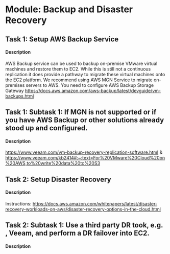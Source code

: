 
# Module: Backup and Disaster Recovery
## Task 1: Setup AWS Backup Service
#### Description
 AWS Backup service can be used to backup on-premise VMware virtual machines and restore them to EC2. While this is still not a continuous replication it does provide a pathway to migrate these virtual machines onto the EC2 platform. We recommend using AWS MGN Service to migrate on-premises servers to AWS. You need to configure AWS Backup Storage Gateway https://docs.aws.amazon.com/aws-backup/latest/devguide/vm-backups.html
## Task 1: Subtask 1:  If MGN is not supported or if you have AWS Backup or other solutions already stood up and configured.
#### Description
https://www.veeam.com/vm-backup-recovery-replication-software.html &  https://www.veeam.com/kb2414#:~:text=For%20VMware%20Cloud%20on%20AWS,to%20write%20data%20to%20S3
## Task 2: Setup Disaster Recovery
#### Description
Instructions: https://docs.aws.amazon.com/whitepapers/latest/disaster-recovery-workloads-on-aws/disaster-recovery-options-in-the-cloud.html
## Task 2: Subtask 1:  Use a third party DR took, e.g. , Veeam, and perform a DR failover into EC2.
#### Description
